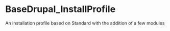 BaseDrupal_InstallProfile
=========================

An installation profile based on Standard with the addition of a few modules
